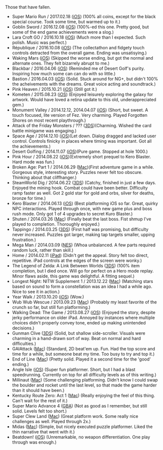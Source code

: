 Those that have fallen.

- Super Mario Run / 2017.02.18 ([iOS](https://supermariorun.com/sp/en/index.html)) (100% all coins, except for the black special course. Took some time, but warmed up to it.)
- Goblin Sword / 2016.12.08 ([iOS](http://www.gelatogames.com/p/goblin-sword.html?m=1)) (100%-ed this one. Pretty good, but some of the end game achievements were a slog.)
- Lara Croft GO / 2016.10.18 ([iOS](http://laracroftgo.com)) (Much more than I expected. Such polish. Music was perfect.)
- République / 2016.10.08 ([iOS](https://camouflaj.com)) (The collectathon and fidgety touch controls detracted from the overall game. Ending was unsatisying.)
- Waking Mars ([iOS](http://www.tigerstylegames.com/wakingmars/)) (Skipped the worse ending, but got the normal and alternate ones. They felt bizarrely abrupt to me.)
- Blackbar / 2016.04.06 ([iOS](http://mrgan.com/blackbar/)) (Reminded me of Desert Golf's purity. Inspiring how much some can can do with so little.)
- Bastion / 2016.04.03 ([iOS](http://supergiantgames.com/?page_id=242)) (Solid. Stuck around for NG+, but didn't 100% the acheivements with the dreams. Great voice acting and soundtrack.)
- Pink Heaven / 2015.10.21 ([iOS](http://playism-games.com/game/244/pink-heaven)) (Still got it.)
- Kometen / 2015.08.23 ([iOS](http://eriksvedang.com/kometen/)) (Enjoyed leisurely exploring the galaxy for artwork. Would have loved a retina update to this old, underappreciated gem.)
- Monument Valley / 2014.12.12, 2014.04.07 ([iOS](http://www.monumentvalleygame.com)) (Short, but sweet. A touch focused, lite version of Fez. Very charming. Played Forgotten Shores on most recent playthrough.)
- Attack of the Friday Monsters / ??? ([3DS](http://level5ia.com/blackbox/us/friday-monsters/))(Charming. Wished the card battle minigame was engaging.)
- Space Age / 2014.12.10 ([iOS](http://spaceageapp.com))(Let down. Dialog dragged and lacked user control. Controls finicky in places where timing was important. Got all the achievements.)
- Desert Golfing / 2014.11.07 ([iOS](http://desertgolfing.captain-games.com))(Pure game. Stopped at hole 1000.)
- Pink Hour / 2014.08.22 ([iOS](http://www.playism-games.com/games/pinkhour/))(Extremely short prequel to Kero Blaster. Hard mode was fun.)
- Broken Age: Part 1 / 2014.06.29 ([Mac](http://www.brokenagegame.com))(First adventure game in a while. Gorgeous style, interesting story. Puzzles never felt too obscure. Thinking about that cliffhanger.)
- SteamWorld Dig / 2014.06.22 ([3DS](http://steamworldgames.com/dig/)) (Catchy, finished in just a few days. Enjoyed the mining hook. Combat could have been better. Difficulty ramp faster as well. Got 2 gold star for gold and orbs, silver for deaths, bronze for time.)
- Kero Blaster / 2014.06.13 ([iOS](http://www.playism-games.com/games/keroblaster/)) (Best platforming iOS so far. Great, quirky NPC interactions. Played through once, with new game plus and boss rush mode. Only got 1 of 4 upgrades to secret Kuro Blaster.)
- Shuten / 2014.03.26  ([Mac](http://retrogamecrunch.com/games/6/shuten)) (Finally beat the last boss. Fist shmup I've played to completion. Thoroughly enjoyed.)
- Tappingo / 2014.03.25 ([3DS](http://www.goodbyegalaxygames.com/tappingo/)) (First half was promising, but difficulty never increased. Puzzles got larger, making tap targets smaller, upping frustration.)
- Mega Man / 2014.03.09 ([NES](http://megaman.capcom.com)) (Whoa unbalanced. A few parts required random luck, rather than skill.)
- Home / 2014.02.11 ([iPad](http://homehorror.com)) (Didn't get the appeal. Story felt too direct, repetitive. iPad controls at the edges of the screen were wonky.)
- The Legend of Zelda: A Link Between Worlds ([3DS](http://zelda.com/link-between-worlds/)) (100% item completion, but I died once. Will go for perfect on a Hero mode replay. Minor flaws aside, this game was delightful. A fitting sequel.)
- Longest Night: NITW Supplement 1 / 2013.12.22 ([Mac](http://www.nightinthewoods.com)) (Matching stars based on sound to form a constellation was an idea I had a while ago. Nice to see it in action.)
- Year Walk / 2013.10.20 ([iOS](http://simogo.com/games/yearwalk/)) (Wow.)
- Wub Wub Wescue / 2013.09.23 ([Mac](http://retrogamecrunch.com/games/4/beat-drop)) (Probably my least favorite of the crunch so far, but still fun platforming.)
- Walking Dead: The Game / 2013.08.27 ([iOS](http://www.telltalegames.com/walkingdead)) (Enjoyed the story, despite jerky performance on older iPad. Annoyed by instances where multiple choices didn't properly convey tone, ended up making unintended decisions.)
- Gunman Clive ([3DS](http://www.gunmanclive.com)) (Solid, but shallow side-scroller. Visuals were charming in a hand-drawn sort of way. Beat on normal and hard difficulties.)
- GAIAttack ([Mac](http://retrogamecrunch.com/games/2/gaiattack)) (Standard, 2D beat'em up. Fun. Had the top score and time for a while, but someone beat my time. Too busy to try and top it.)
- End of Line ([Mac](http://retrogamecrunch.com/games/1/end-of-line)) (Pretty solid. Played it a second time for the 'good' ending.)
- Angle Isle ([iOS](http://rustymoyher.com/ludumdare/angleisle/)) (Super fun platformer. Short, but I had a blast speedrunning. Currently on top for all difficulty levels as of this writing.)
- Millinaut ([Mac](http://www.shauninman.com/ludumdare/millinaut/)) (Some challenging platforming. Didn't know I could swap the boulder and rocket until the last level, so that made the game harder than it should have been.)
- Kentucky Route Zero: Act 1 ([Mac](http://kentuckyroutezero.com)) (Really enjoying the feel of this thing. Can't wait for the rest of it.)
- Super Mario Advance 4 ([GBA](http://en.wikipedia.org/wiki/Super_Mario_Advance_4:_Super_Mario_Bros._3)) (Not as good as I remember, but still solid. Levels felt too short.)
- Super Clew Land ([Mac](http://retrogamecrunch.com)) (Great platform work. Some really nice challenges as well. Played through 2x.)
- Midas ([Mac](http://wanderlands.org/main/midas)) (Simple, but nicely executed puzzle platformer. Liked the thin narrative that went with it.)
- Beatdown! ([iOS](http://www.ravenousgames.com/games)) (Unremarkable, no weapon differentiation. One play through was enough.)
